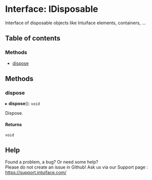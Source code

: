 # Interface: IDisposable

Interface of disposable objects like Intuiface elements, containers, ...

## Table of contents

### Methods

- [dispose](IDisposable.md#dispose)

## Methods

### dispose

▸ **dispose**(): `void`

Dispose.

#### Returns

`void`


## Help
Found a problem, a bug? Or need some help?  
Please do not create an issue in Github! Ask us via our Support page : https://support.intuiface.com/